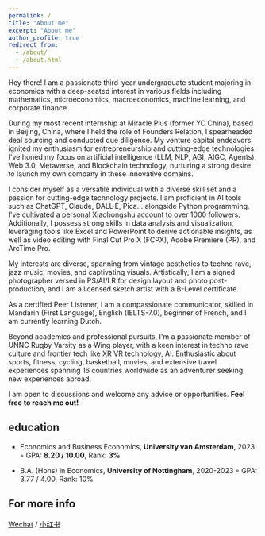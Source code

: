 ```yaml
---
permalink: /
title: "About me"
excerpt: "About me"
author_profile: true
redirect_from: 
  - /about/
  - /about.html
---
```


Hey there! I am a passionate third-year undergraduate student majoring in economics with a deep-seated interest in various fields including mathematics, microeconomics, macroeconomics, machine learning, and corporate finance.

During my most recent internship at Miracle Plus (former YC China), based in Beijing, China, where I held the role of Founders Relation, I spearheaded deal sourcing and conducted due diligence. My venture capital endeavors ignited my enthusiasm for entrepreneurship and cutting-edge technologies. I've honed my focus on artificial intelligence (LLM, NLP, AGI, AIGC, Agents), Web 3.0, Metaverse, and Blockchain technology, nurturing a strong desire to launch my own company in these innovative domains.

I consider myself as a versatile individual with a diverse skill set and a passion for cutting-edge technology projects. I am proficient in AI tools such as ChatGPT, Claude, DALL·E, Pica... alongside Python programming. I've cultivated a personal Xiaohongshu account to over 1000 followers. Additionally, I possess strong skills in data analysis and visualization, leveraging tools like Excel and PowerPoint to derive actionable insights, as well as video editing with Final Cut Pro X (FCPX), Adobe Premiere (PR), and ArcTime Pro.

My interests are diverse, spanning from vintage aesthetics to techno rave, jazz music, movies, and captivating visuals. Artistically, I am a signed photographer versed in PS/AI/LR for design layout and photo post-production, and I am a licensed sketch artist with a B-Level certificate.

As a certified Peer Listener, I am a compassionate communicator, skilled in Mandarin (First Language), English (IELTS-7.0), beginner of French, and I am currently learning Dutch.

Beyond academics and professional pursuits, I'm a passionate member of UNNC Rugby Varsity as a Wing player, with a keen interest in techno rave culture and frontier tech like XR VR technology, AI. Enthusiastic about sports, fitness, cycling, basketball, movies, and extensive travel experiences spanning 16 countries worldwide as an adventurer seeking new experiences abroad.

I am open to discussions and welcome any advice or opportunities. **Feel free to reach me out!**


education
------
* Economics and Business Economics, **University van Amsterdam**, 2023
 &#9702; GPA: **8.20 / 10.00**, Rank: **3%**

* B.A. (Hons) in Economics, **University of Nottingham**, 2020-2023
 &#9702; GPA: 3.77 / 4.00, Rank: 10%



For more info
------
[Wechat](https://sydrrrrick.github.io/sydrick-wu.github.io/images/wechat.pdf) / [小红书](https://www.xiaohongshu.com/user/profile/5f9c79860000000001009d96?xhsshare=CopyLink&appuid=5f9c79860000000001009d96&apptime=1707038767)
